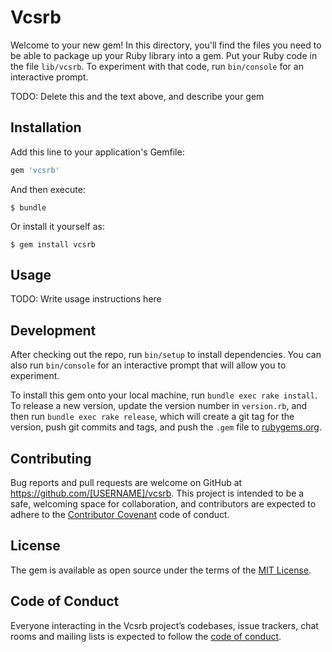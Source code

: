 # Vcsrb

Welcome to your new gem! In this directory, you'll find the files you need to be able to package up your Ruby library into a gem. Put your Ruby code in the file `lib/vcsrb`. To experiment with that code, run `bin/console` for an interactive prompt.

TODO: Delete this and the text above, and describe your gem

## Installation

Add this line to your application's Gemfile:

```ruby
gem 'vcsrb'
```

And then execute:

    $ bundle

Or install it yourself as:

    $ gem install vcsrb

## Usage

TODO: Write usage instructions here

## Development

After checking out the repo, run `bin/setup` to install dependencies. You can also run `bin/console` for an interactive prompt that will allow you to experiment.

To install this gem onto your local machine, run `bundle exec rake install`. To release a new version, update the version number in `version.rb`, and then run `bundle exec rake release`, which will create a git tag for the version, push git commits and tags, and push the `.gem` file to [rubygems.org](https://rubygems.org).

## Contributing

Bug reports and pull requests are welcome on GitHub at https://github.com/[USERNAME]/vcsrb. This project is intended to be a safe, welcoming space for collaboration, and contributors are expected to adhere to the [Contributor Covenant](http://contributor-covenant.org) code of conduct.

## License

The gem is available as open source under the terms of the [MIT License](https://opensource.org/licenses/MIT).

## Code of Conduct

Everyone interacting in the Vcsrb project’s codebases, issue trackers, chat rooms and mailing lists is expected to follow the [code of conduct](https://github.com/[USERNAME]/vcsrb/blob/master/CODE_OF_CONDUCT.md).
